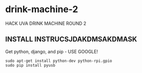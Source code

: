 # drink-machine-2
HACK UVA DRINK MACHINE ROUND 2

## INSTALL INSTRUCSJDAKDMSAKDMASK
Get python, django, and pip - USE GOOGLE!

```
sudo apt-get install python-dev python-rpi.gpio
sudo pip install pyusb
```
